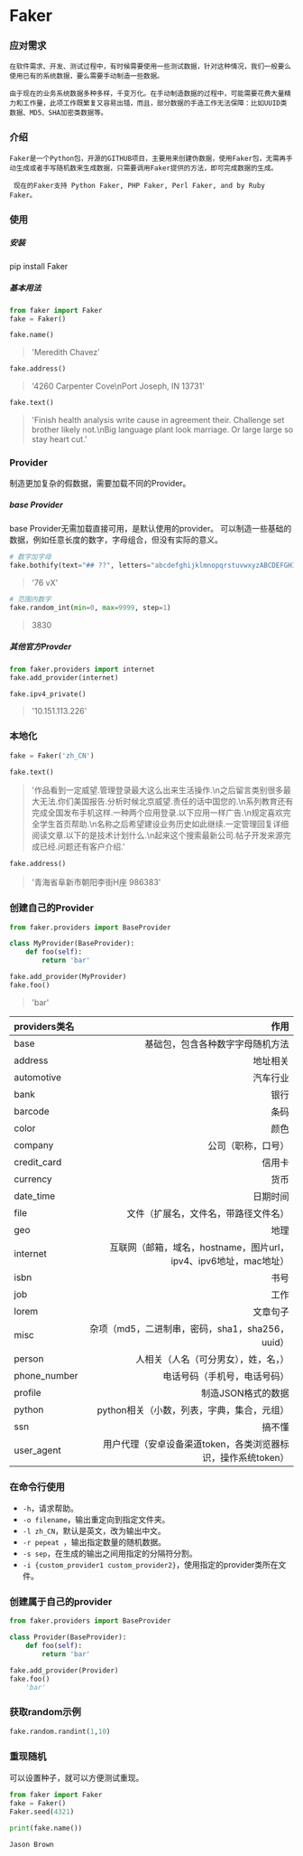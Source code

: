 
# Faker

### 应对需求

    在软件需求、开发、测试过程中，有时候需要使用一些测试数据，针对这种情况，我们一般要么使用已有的系统数据，要么需要手动制造一些数据。
    
    由于现在的业务系统数据多种多样，千变万化。在手动制造数据的过程中，可能需要花费大量精力和工作量，此项工作既繁复又容易出错，而且，部分数据的手造工作无法保障：比如UUID类数据、MD5、SHA加密类数据等。

### 介绍

    Faker是一个Python包，开源的GITHUB项目，主要用来创建伪数据，使用Faker包，无需再手动生成或者手写随机数来生成数据，只需要调用Faker提供的方法，即可完成数据的生成。
     
     现在的Faker支持 Python Faker, PHP Faker, Perl Faker, and by Ruby Faker。

### 使用

##### 安装

pip install Faker

##### 基本用法


```python
from faker import Faker
fake = Faker()
```


```python
fake.name()
```

> 'Meredith Chavez'




```python
fake.address()
```

> '4260 Carpenter Cove\nPort Joseph, IN 13731'




```python
fake.text()
```

> 'Finish health analysis write cause in agreement their. Challenge set brother likely not.\nBig language plant look marriage. Or large large so stay heart cut.'



### Provider

制造更加复杂的假数据，需要加载不同的Provider。

##### base Provider

base Provider无需加载直接可用，是默认使用的provider。
可以制造一些基础的数据，例如任意长度的数字，字母组合，但没有实际的意义。


```python
# 数字加字母
fake.bothify(text="## ??", letters="abcdefghijklmnopqrstuvwxyzABCDEFGHIJKLMNOPQRSTUVWXYZ")
```

> '76 vX'




```python
# 范围内数字
fake.random_int(min=0, max=9999, step=1)
```

> 3830



##### 其他官方Provder


```python
from faker.providers import internet
fake.add_provider(internet)
```


```python
fake.ipv4_private()
```

> '10.151.113.226'



### 本地化


```python
fake = Faker('zh_CN')
```


```python
fake.text()
```

> '作品看到一定威望.管理登录最大这么出来生活操作.\n之后留言类别很多最大无法.你们美国报告.分析时候北京威望.责任的话中国您的.\n系列教育还有完成全国发布手机这样.一种两个应用登录.以下应用一样广告.\n规定喜欢完全学生首页帮助.\n名称之后希望建设业务历史如此继续.一定管理回复详细阅读文章.以下的是技术计划什么.\n起来这个搜索最新公司.帖子开发来源完成已经.问题还有客户介绍.'




```python
fake.address()
```

> '青海省阜新市朝阳李街H座 986383'



### 创建自己的Provider


```python
from faker.providers import BaseProvider
```


```python
class MyProvider(BaseProvider):
    def foo(self):
        return 'bar'
```


```python
fake.add_provider(MyProvider)
fake.foo()
```

>  'bar'



| providers类名 | 作用 |
| :----------- | ----: |
| base        | 基础包，包含各种数字字母随机方法 |
| address     | 地址相关 |
| automotive  | 汽车行业 |
| bank        | 银行 |
| barcode     | 条码 |
| color       | 颜色 |
| company     | 公司（职称，口号） |
| credit_card | 信用卡 |
| currency    | 货币 |
| date_time   | 日期时间 |
| file        | 文件（扩展名，文件名，带路径文件名） |
| geo         | 地理 |
|internet|互联网（邮箱，域名，hostname，图片url，ipv4、ipv6地址，mac地址）|
|isbn|书号|
|job|工作|
|lorem|文章句子|
|misc|杂项（md5，二进制串，密码，sha1，sha256，uuid）|
|person|人相关（人名（可分男女），姓，名，）|
|phone_number|电话号码（手机号，电话号码）|
|profile|制造JSON格式的数据|
|python|python相关（小数，列表，字典，集合，元组）|
|ssn|搞不懂|
|user_agent|用户代理（安卓设备渠道token，各类浏览器标识，操作系统token）|

### 在命令行使用

- `-h`，请求帮助。
- `-o filename`，输出重定向到指定文件夹。
- `-l zh_CN`，默认是英文，改为输出中文。
- `-r pepeat `，输出指定数量的随机数据。
- `-s sep`，在生成的输出之间用指定的分隔符分割。
- `-i {custom_provider1 custom_provider2}`，使用指定的provider类所在文件。

### 创建属于自己的provider


```python
from faker.providers import BaseProvider

class Provider(BaseProvider):
    def foo(self):
        return 'bar'

fake.add_provider(Provider)
fake.foo()
    'bar'
```


### 获取random示例


```python
fake.random.randint(1,10)
```



### 重现随机

可以设置种子，就可以方便测试重现。


```python
from faker import Faker
fake = Faker()
Faker.seed(4321)

print(fake.name())
```

    Jason Brown

